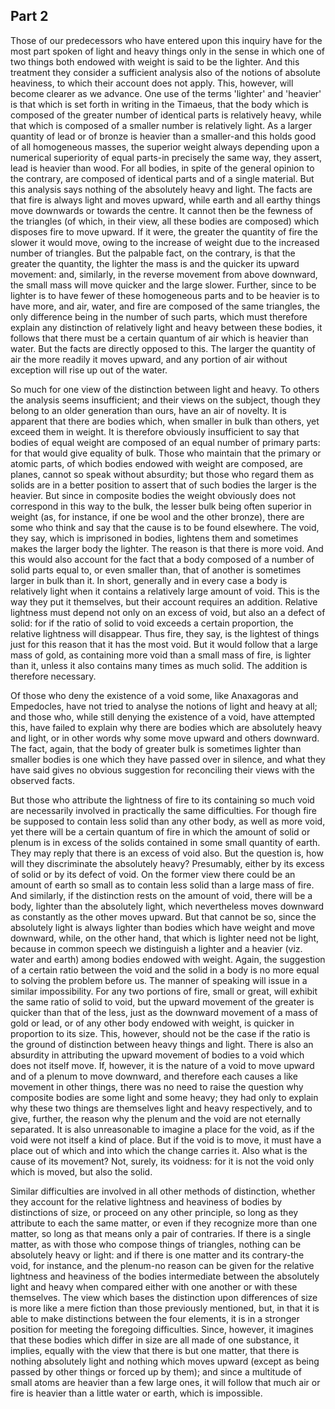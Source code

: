 ## Part 2

Those of our predecessors who have entered upon this inquiry have for the most part spoken of light and heavy things only in the sense in which one of two things both endowed with weight is said to be the lighter.
And this treatment they consider a sufficient analysis also of the notions of absolute heaviness, to which their account does not apply.
This, however, will become clearer as we advance.
One use of the terms 'lighter' and 'heavier' is that which is set forth in writing in the Timaeus, that the body which is composed of the greater number of identical parts is relatively heavy, while that which is composed of a smaller number is relatively light.
As a larger quantity of lead or of bronze is heavier than a smaller-and this holds good of all homogeneous masses, the superior weight always depending upon a numerical superiority of equal parts-in precisely the same way, they assert, lead is heavier than wood.
For all bodies, in spite of the general opinion to the contrary, are composed of identical parts and of a single material.
But this analysis says nothing of the absolutely heavy and light.
The facts are that fire is always light and moves upward, while earth and all earthy things move downwards or towards the centre.
It cannot then be the fewness of the triangles (of which, in their view, all these bodies are composed) which disposes fire to move upward.
If it were, the greater the quantity of fire the slower it would move, owing to the increase of weight due to the increased number of triangles.
But the palpable fact, on the contrary, is that the greater the quantity, the lighter the mass is and the quicker its upward movement: and, similarly, in the reverse movement from above downward, the small mass will move quicker and the large slower.
Further, since to be lighter is to have fewer of these homogeneous parts and to be heavier is to have more, and air, water, and fire are composed of the same triangles, the only difference being in the number of such parts, which must therefore explain any distinction of relatively light and heavy between these bodies, it follows that there must be a certain quantum of air which is heavier than water.
But the facts are directly opposed to this.
The larger the quantity of air the more readily it moves upward, and any portion of air without exception will rise up out of the water.

So much for one view of the distinction between light and heavy.
To others the analysis seems insufficient; and their views on the subject, though they belong to an older generation than ours, have an air of novelty.
It is apparent that there are bodies which, when smaller in bulk than others, yet exceed them in weight.
It is therefore obviously insufficient to say that bodies of equal weight are composed of an equal number of primary parts: for that would give equality of bulk.
Those who maintain that the primary or atomic parts, of which bodies endowed with weight are composed, are planes, cannot so speak without absurdity; but those who regard them as solids are in a better position to assert that of such bodies the larger is the heavier.
But since in composite bodies the weight obviously does not correspond in this way to the bulk, the lesser bulk being often superior in weight (as, for instance, if one be wool and the other bronze), there are some who think and say that the cause is to be found elsewhere.
The void, they say, which is imprisoned in bodies, lightens them and sometimes makes the larger body the lighter.
The reason is that there is more void.
And this would also account for the fact that a body composed of a number of solid parts equal to, or even smaller than, that of another is sometimes larger in bulk than it.
In short, generally and in every case a body is relatively light when it contains a relatively large amount of void.
This is the way they put it themselves, but their account requires an addition.
Relative lightness must depend not only on an excess of void, but also an a defect of solid: for if the ratio of solid to void exceeds a certain proportion, the relative lightness will disappear.
Thus fire, they say, is the lightest of things just for this reason that it has the most void.
But it would follow that a large mass of gold, as containing more void than a small mass of fire, is lighter than it, unless it also contains many times as much solid.
The addition is therefore necessary.

Of those who deny the existence of a void some, like Anaxagoras and Empedocles, have not tried to analyse the notions of light and heavy at all; and those who, while still denying the existence of a void, have attempted this, have failed to explain why there are bodies which are absolutely heavy and light, or in other words why some move upward and others downward.
The fact, again, that the body of greater bulk is sometimes lighter than smaller bodies is one which they have passed over in silence, and what they have said gives no obvious suggestion for reconciling their views with the observed facts.

But those who attribute the lightness of fire to its containing so much void are necessarily involved in practically the same difficulties.
For though fire be supposed to contain less solid than any other body, as well as more void, yet there will be a certain quantum of fire in which the amount of solid or plenum is in excess of the solids contained in some small quantity of earth.
They may reply that there is an excess of void also.
But the question is, how will they discriminate the absolutely heavy?
Presumably, either by its excess of solid or by its defect of void.
On the former view there could be an amount of earth so small as to contain less solid than a large mass of fire.
And similarly, if the distinction rests on the amount of void, there will be a body, lighter than the absolutely light, which nevertheless moves downward as constantly as the other moves upward.
But that cannot be so, since the absolutely light is always lighter than bodies which have weight and move downward, while, on the other hand, that which is lighter need not be light, because in common speech we distinguish a lighter and a heavier (viz.
water and earth) among bodies endowed with weight.
Again, the suggestion of a certain ratio between the void and the solid in a body is no more equal to solving the problem before us.
The manner of speaking will issue in a similar impossibility.
For any two portions of fire, small or great, will exhibit the same ratio of solid to void, but the upward movement of the greater is quicker than that of the less, just as the downward movement of a mass of gold or lead, or of any other body endowed with weight, is quicker in proportion to its size.
This, however, should not be the case if the ratio is the ground of distinction between heavy things and light.
There is also an absurdity in attributing the upward movement of bodies to a void which does not itself move.
If, however, it is the nature of a void to move upward and of a plenum to move downward, and therefore each causes a like movement in other things, there was no need to raise the question why composite bodies are some light and some heavy; they had only to explain why these two things are themselves light and heavy respectively, and to give, further, the reason why the plenum and the void are not eternally separated.
It is also unreasonable to imagine a place for the void, as if the void were not itself a kind of place.
But if the void is to move, it must have a place out of which and into which the change carries it.
Also what is the cause of its movement?
Not, surely, its voidness: for it is not the void only which is moved, but also the solid.

Similar difficulties are involved in all other methods of distinction, whether they account for the relative lightness and heaviness of bodies by distinctions of size, or proceed on any other principle, so long as they attribute to each the same matter, or even if they recognize more than one matter, so long as that means only a pair of contraries.
If there is a single matter, as with those who compose things of triangles, nothing can be absolutely heavy or light: and if there is one matter and its contrary-the void, for instance, and the plenum-no reason can be given for the relative lightness and heaviness of the bodies intermediate between the absolutely light and heavy when compared either with one another or with these themselves.
The view which bases the distinction upon differences of size is more like a mere fiction than those previously mentioned, but, in that it is able to make distinctions between the four elements, it is in a stronger position for meeting the foregoing difficulties.
Since, however, it imagines that these bodies which differ in size are all made of one substance, it implies, equally with the view that there is but one matter, that there is nothing absolutely light and nothing which moves upward (except as being passed by other things or forced up by them); and since a multitude of small atoms are heavier than a few large ones, it will follow that much air or fire is heavier than a little water or earth, which is impossible.

